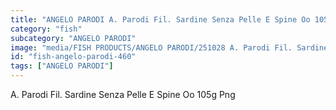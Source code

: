 ```yaml
---
title: "ANGELO PARODI A. Parodi Fil. Sardine Senza Pelle E Spine Oo 105g Png"
category: "fish"
subcategory: "ANGELO PARODI"
image: "media/FISH PRODUCTS/ANGELO PARODI/251028 A. Parodi Fil. Sardine Senza Pelle e Spine OO 105g_PNG.png"
id: "fish-angelo-parodi-460"
tags: ["ANGELO PARODI"]
---
```


A. Parodi Fil. Sardine Senza Pelle E Spine Oo 105g Png
